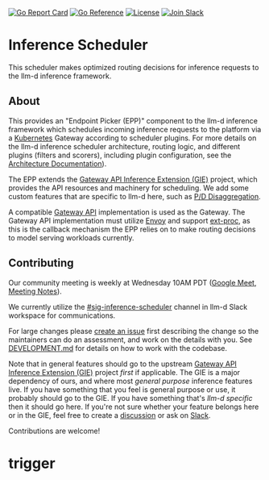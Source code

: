 [![Go Report Card](https://goreportcard.com/badge/github.com/llm-d/llm-d-inference-scheduler)](https://goreportcard.com/report/github.com/llm-d/llm-d-inference-scheduler)
[![Go Reference](https://pkg.go.dev/badge/github.com/llm-d/llm-d-inference-scheduler.svg)](https://pkg.go.dev/github.com/llm-d/llm-d-inference-scheduler)
[![License](https://img.shields.io/github/license/llm-d/llm-d-inference-scheduler)](/LICENSE)
[![Join Slack](https://img.shields.io/badge/Join_Slack-blue?logo=slack)](https://llm-d.slack.com/archives/C08SBNRRSBD)

# Inference Scheduler

This scheduler makes optimized routing decisions for inference requests to
the llm-d inference framework.

## About

This provides an "Endpoint Picker (EPP)" component to the llm-d inference
framework which schedules incoming inference requests to the platform via a
[Kubernetes] Gateway according to scheduler plugins. For more details on the llm-d inference scheduler architecture, routing logic, and different plugins (filters and scorers), including plugin configuration, see the [Architecture Documentation]).

The EPP extends the [Gateway API Inference Extension (GIE)] project,
which provides the API resources and machinery for scheduling. We add some
custom features that are specific to llm-d here, such as [P/D Disaggregation].

A compatible [Gateway API] implementation is used as the Gateway. The Gateway
API implementation must utilize [Envoy] and support [ext-proc], as this is the
callback mechanism the EPP relies on to make routing decisions to model serving
workloads currently.

[Kubernetes]:https://kubernetes.io
[Architecture Documentation]:docs/architecture.md
[Gateway API Inference Extension (GIE)]:https://github.com/kubernetes-sigs/gateway-api-inference-extension
[P/D Disaggregation]:docs/dp.md
[Gateway API]:https://github.com/kubernetes-sigs/gateway-api
[Envoy]:https://github.com/envoyproxy/envoy
[ext-proc]:https://www.envoyproxy.io/docs/envoy/latest/configuration/http/http_filters/ext_proc_filter

## Contributing

Our community meeting is weekly at Wednesday 10AM PDT ([Google Meet], [Meeting Notes]).

We currently utilize the [#sig-inference-scheduler] channel in llm-d Slack workspace for communications.

For large changes please [create an issue] first describing the change so the
maintainers can do an assessment, and work on the details with you. See
[DEVELOPMENT.md](DEVELOPMENT.md) for details on how to work with the codebase.

Note that in general features should go to the upstream [Gateway API Inference
Extension (GIE)] project _first_ if applicable. The GIE is a major dependency of
ours, and where most _general purpose_ inference features live. If you have
something that you feel is general purpose or use, it probably should go to the
GIE. If you have something that's _llm-d specific_ then it should go here. If
you're not sure whether your feature belongs here or in the GIE, feel free to
create a [discussion] or ask on [Slack].

Contributions are welcome!

[create an issue]:https://github.com/llm-d/llm-d-inference-scheduler/issues/new
[Gateway API Inference Extension (GIE)]:https://github.com/kubernetes-sigs/gateway-api-inference-extension
[discussion]:https://github.com/llm-d/llm-d-inference-scheduler/discussions/new?category=q-a
[Slack]:https://llm-d.slack.com/
[Google Meet]:https://meet.google.com/uin-yncz-rvg
[Meeting Notes]:https://docs.google.com/document/d/1Pf3x7ZM8nNpU56nt6CzePAOmFZ24NXDeXyaYb565Wq4
[#sig-inference-scheduler]:https://llm-d.slack.com/?redir=%2Fmessages%2Fsig-inference-scheduler
# trigger
